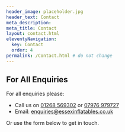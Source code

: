 ```yaml
---
header_image: placeholder.jpg
header_text: Contact
meta_description:
meta_title: Contact
layout: contact.html
eleventyNavigation:
  key: Contact
  order: 4
permalink: /Contact.html # do not change
---
```


## For All Enquiries

For all enquiries please:

- Call us on [01268 569302](tel:01268569302) or [07976 979727](tel:07976979727)
- Email: [enquiries@essexinflatables.co.uk](mailto:enquiries@essexinflatables.co.uk)

Or use the form below to get in touch.
